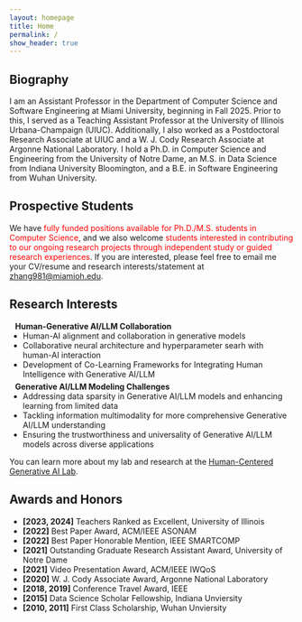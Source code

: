 ```yaml
---
layout: homepage
title: Home
permalink: /
show_header: true
---
```


## Biography


I am an Assistant Professor in the Department of Computer Science and Software Engineering at Miami University, beginning in Fall 2025. Prior to this, I served as a Teaching Assistant Professor at the University of Illinois Urbana-Champaign (UIUC). Additionally, I also worked as a Postdoctoral Research Associate at UIUC and a W. J. Cody Research Associate at Argonne National Laboratory. I hold a Ph.D. in Computer Science and Engineering from the University of Notre Dame, an M.S. in Data Science from Indiana University Bloomington, and a B.E. in Software Engineering from Wuhan University.


## Prospective Students


 We have <span style="color: red;">fully funded positions available for Ph.D./M.S. students in Computer Science</span>, and we also welcome <span style="color: red;">students interested in contributing to our ongoing research projects through independent study or guided research experiences</span>.
  If you are interested, please feel free to email me your CV/resume and research interests/statement at <a href="mailto:zhang981@miamioh.edu">zhang981@miamioh.edu</a>.




## Research Interests
<h4 style="margin:0 10px 0;">Human-Generative AI/LLM Collaboration</h4>

<ul style="margin:0 0 5px;">
  <li><autocolor>Human-AI alignment and collaboration in generative models</autocolor></li>
  <li><autocolor>Collaborative neural architecture and hyperparameter searh with human-AI interaction</autocolor></li>
  <li><autocolor>Development of Co-Learning Frameworks for Integrating Human Intelligence with Generative AI/LLM</autocolor></li>
</ul>

<h4 style="margin:0 10px 0;">Generative AI/LLM Modeling Challenges</h4>

<ul style="margin:0 0 5px;">
  <li><autocolor>Addressing data sparsity in Generative AI/LLM models and enhancing learning from limited data</autocolor></li>
  <li><autocolor>Tackling information multimodality for more comprehensive Generative AI/LLM understanding</autocolor></li>
    <li><autocolor>Ensuring the trustworthiness and universality of Generative AI/LLM models across diverse applications</autocolor></li>
</ul>

You can learn more about my lab and research at the [Human-Centered Generative AI Lab](https://yznd42.github.io/research/).


## Awards and Honors

- **[2023, 2024]** Teachers Ranked as Excellent, University of Illinois
- **[2022]** Best Paper Award, ACM/IEEE ASONAM
- **[2022]** Best Paper Honorable Mention, IEEE SMARTCOMP
- **[2021]** Outstanding Graduate Research Assistant Award, University of Notre Dame 
- **[2021]** Video Presentation Award, ACM/IEEE IWQoS
- **[2020]** W. J. Cody Associate Award, Argonne National Laboratory
- **[2018, 2019]** Conference Travel Award, IEEE
- **[2015]** Data Science Scholar Fellowship, Indiana Unviersity
- **[2010, 2011]** First Class Scholarship, Wuhan Unviersity
